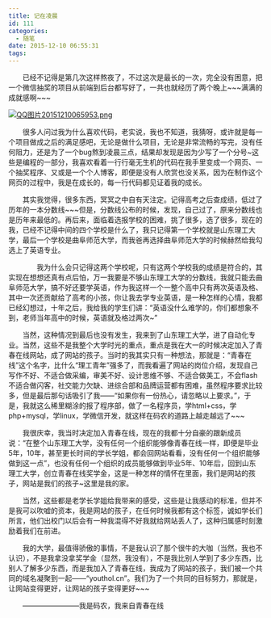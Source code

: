 ```yaml
---
title: 记在凌晨
id: 111
categories:
  - 随笔
date: 2015-12-10 06:55:31
tags:
---
```


&emsp;&emsp;已经不记得是第几次这样熬夜了，不过这次是最长的一次，完全没有困意，把一个微信抽奖的项目从前端到后台都写好了，一共也就经历了两个晚上\~\~\~满满的成就感啊\~\~\~

<!--more-->
[![](http://youthliuxi.cn/wp-content/uploads/2015/12/QQ图片20151210065953.png "QQ图片20151210065953.png")](http://youthliuxi.cn/wp-content/uploads/2015/12/QQ%E5%9B%BE%E7%89%8720151210065953.png)

&emsp;&emsp;很多人问过我为什么喜欢代码，老实说，我也不知道，我猜呀，或许就是每一个项目做成之后的满足感吧，无论是做什么项目，无论是非常流畅的写完，没有任何阻力，还是为了一个bug熬到凌晨三点，结果却发现是因为少写了一个分号\~这些是编程的一部分，我喜欢看着一行行毫无生机的代码在我手里变成一个网页、一个抽奖程序、又或是一个个人博客，即便是没有人欣赏也没关系，因为在制作这个网页的过程中，我是在成长的，每一行代码都见证着我的成长。

&emsp;&emsp;其实我觉得，很多东西，冥冥之中自有天注定。记得高考之后查成绩，低过了历年的一本分数线\~\~\~但是，分数线公布的时候，发现，自己过了，原来分数线也是历年来最低的。再后来，面临着选报学校的困难，挑了很多，选了很多，现在的我，已经不记得中间的四个学校是什么了，我只记得第一个学校就是山东理工大学，最后一个学校是曲阜师范大学，而我爸再选择曲阜师范大学的时候赫然给我勾选上了英语专业。

&emsp;&emsp;&emsp;&emsp;我为什么会只记得这两个学校呢，只有这两个学校我的成绩是符合的，其实现在想想还真有点后怕，万一我要是不够山东理工大学的分数线，我就只能去曲阜师范大学，搞不好还要学英语，作为我这样一个一整个高中只有两次英语及格、其中一次还贡献给了高考的小孩，你让我去学专业英语，是一种怎样的心情，我都已经幻想过，十年之后，我给我的学生们讲：“英语没什么难学的，你们都想象不到，老师当年高中的时候，英语就及格过两次\~”

&emsp;&emsp;当然，这种情况到最后也没有发生，我来到了山东理工大学，进了自动化专业。当然，这些不是我整个大学时光的重点，重点是我在大一的时候决定加入了青春在线网站，成了网站的孩子。当时的我其实只有一种想法，那就是：“青春在线”这个名字，比什么“理工青年”强多了，而我看遍了网站的岗位介绍，发现自己写作不好、不适合做采编，审美不好、设计思维不够、不适合做美工，不会flash不适合做闪客，社交能力欠缺、进综合部和品牌运营都有困难，虽然程序要求比较多，但是最后那句话吸引了我——“如果你有一份热心，请忽略以上要求。”，于是，我就这么稀里糊涂的报了程序部，做了一名程序员，学html+css，学php+mysql，学linux，学微信开发，就这样在码农的道路上越走越远了\~\~\~

&emsp;&emsp;我很庆幸，我当时决定加入青春在线，现在的我都十分自豪的跟新成员说：“在整个山东理工大学，没有任何一个组织能够像青春在线一样，即便是毕业5年，10年，甚至更长时间的学长学姐，都会回网站看看，没有任何一个组织能够做到这一点”，也没有任何一个组织的成员能够做到毕业5年、10年后，回到山东理工大学，创立青春在线奖学金，这是一种怎样的情怀在里面，我们是网站的孩子，网站是我们的孩子\~这里是我的家。

&emsp;&emsp;当然，这些都是老学长学姐给我带来的感受，这些是让我感动的标准，但并不是我可以吹嘘的资本，我是网站的孩子，在任何时候我都有这个标签，诚如学长们所言，他们出校门以后会有一种我混得不好我就给网站丢人了，这种归属感时刻激励着我们在前进。

&emsp;&emsp;我的大学，最值得骄傲的事情，不是我认识了那个很牛的大咖（当然，我也不认识），不是我拿没拿奖学金（显然，我没有），不是我比别人学到了多少东西，比别人了解多少东西，而是我加入了青春在线，我成为了网站的孩子，我们被一个共同的域名凝聚到一起——“youthol.cn”。我们为了一个共同的目标努力，那就是，让网站变得更好，让网站的孩子变得更好\~\~\~

&emsp;&emsp;————————我是码农，我来自青春在线